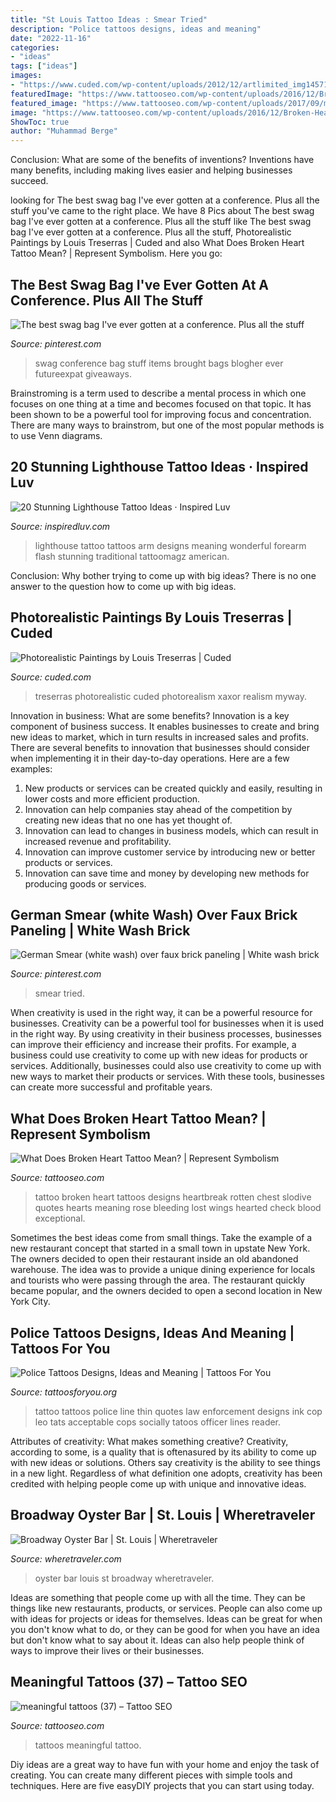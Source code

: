 ```yaml
---
title: "St Louis Tattoo Ideas : Smear Tried"
description: "Police tattoos designs, ideas and meaning"
date: "2022-11-16"
categories:
- "ideas"
tags: ["ideas"]
images:
- "https://www.cuded.com/wp-content/uploads/2012/12/artlimited_img145715_by_Louis-Treserras600_600.jpg"
featuredImage: "https://www.tattooseo.com/wp-content/uploads/2016/12/Broken-Heart-Tattoos-4.jpg"
featured_image: "https://www.tattooseo.com/wp-content/uploads/2017/09/meaningful-tattoos-37.jpg"
image: "https://www.tattooseo.com/wp-content/uploads/2016/12/Broken-Heart-Tattoos-4.jpg"
ShowToc: true
author: "Muhammad Berge"
---
```



Conclusion: What are some of the benefits of inventions?
Inventions have many benefits, including making lives easier and helping businesses succeed.

	

		
looking for The best swag bag I&#039;ve ever gotten at a conference. Plus all the stuff you've came to the right place. We have 8 Pics about The best swag bag I&#039;ve ever gotten at a conference. Plus all the stuff like The best swag bag I&#039;ve ever gotten at a conference. Plus all the stuff, Photorealistic Paintings by Louis Treserras | Cuded and also What Does Broken Heart Tattoo Mean? | Represent Symbolism. Here you go:
		
    
## The Best Swag Bag I&#039;ve Ever Gotten At A Conference. Plus All The Stuff

<img loading=lazy src="https://i.pinimg.com/originals/ef/f3/34/eff33406e2334dd8c927518ac7430fdc.jpg" onerror="this.onerror=null;this.src='https://tse3.mm.bing.net/th?id=OIP.YXrs3AmpO0CG3mtbTAO1vwHaJ4&amp;pid=15.1';" alt="The best swag bag I&#039;ve ever gotten at a conference. Plus all the stuff">

_Source: pinterest.com_

>swag conference bag stuff items brought bags blogher ever futureexpat giveaways. 

	

Brainstroming is a term used to describe a mental process in which one focuses on one thing at a time and becomes focused on that topic. It has been shown to be a powerful tool for improving focus and concentration. There are many ways to brainstrom, but one of the most popular methods is to use Venn diagrams.

    
## 20 Stunning Lighthouse Tattoo Ideas · Inspired Luv

<img loading=lazy src="http://www.inspiredluv.com/wp-content/uploads/2016/12/Lighthouse-Tattoo-Flash.jpg" onerror="this.onerror=null;this.src='https://tse2.mm.bing.net/th?id=OIP.-V6gyxcT9PWakqCtCo3IBwHaLS&amp;pid=15.1';" alt="20 Stunning Lighthouse Tattoo Ideas · Inspired Luv">

_Source: inspiredluv.com_

>lighthouse tattoo tattoos arm designs meaning wonderful forearm flash stunning traditional tattoomagz american. 

	

Conclusion: Why bother trying to come up with big ideas?
There is no one answer to the question how to come up with big ideas.

    
## Photorealistic Paintings By Louis Treserras | Cuded

<img loading=lazy src="https://www.cuded.com/wp-content/uploads/2012/12/artlimited_img145715_by_Louis-Treserras600_600.jpg" onerror="this.onerror=null;this.src='https://tse4.mm.bing.net/th?id=OIP.m6Dw8426ckElHEwSQ5p6uwHaHa&amp;pid=15.1';" alt="Photorealistic Paintings by Louis Treserras | Cuded">

_Source: cuded.com_

>treserras photorealistic cuded photorealism xaxor realism myway. 

	

Innovation in business: What are some benefits?
Innovation is a key component of business success. It enables businesses to create and bring new ideas to market, which in turn results in increased sales and profits. There are several benefits to innovation that businesses should consider when implementing it in their day-to-day operations. Here are a few examples: 
1) New products or services can be created quickly and easily, resulting in lower costs and more efficient production. 
2) Innovation can help companies stay ahead of the competition by creating new ideas that no one has yet thought of. 
3) Innovation can lead to changes in business models, which can result in increased revenue and profitability. 
4) Innovation can improve customer service by introducing new or better products or services. 
5) Innovation can save time and money by developing new methods for producing goods or services.

    
## German Smear (white Wash) Over Faux Brick Paneling | White Wash Brick

<img loading=lazy src="https://i.pinimg.com/736x/d4/2e/40/d42e40f9126140545555e1968b3c865e.jpg" onerror="this.onerror=null;this.src='https://tse4.mm.bing.net/th?id=OIP.etZP0o70TXNUF9cUwrAtngHaJ3&amp;pid=15.1';" alt="German Smear (white wash) over faux brick paneling | White wash brick">

_Source: pinterest.com_

>smear tried. 

	

When creativity is used in the right way, it can be a powerful resource for businesses.
Creativity can be a powerful tool for businesses when it is used in the right way. By using creativity in their business processes, businesses can improve their efficiency and increase their profits. For example, a business could use creativity to come up with new ideas for products or services. Additionally, businesses could also use creativity to come up with new ways to market their products or services. With these tools, businesses can create more successful and profitable years.

    
## What Does Broken Heart Tattoo Mean? | Represent Symbolism

<img loading=lazy src="https://www.tattooseo.com/wp-content/uploads/2016/12/Broken-Heart-Tattoos-4.jpg" onerror="this.onerror=null;this.src='https://tse2.mm.bing.net/th?id=OIP.EUHpcJQfy_r1r4PSOBww6wAAAA&amp;pid=15.1';" alt="What Does Broken Heart Tattoo Mean? | Represent Symbolism">

_Source: tattooseo.com_

>tattoo broken heart tattoos designs heartbreak rotten chest slodive quotes hearts meaning rose bleeding lost wings hearted check blood exceptional. 

	

Sometimes the best ideas come from small things. Take the example of a new restaurant concept that started in a small town in upstate New York. The owners decided to open their restaurant inside an old abandoned warehouse. The idea was to provide a unique dining experience for locals and tourists who were passing through the area. The restaurant quickly became popular, and the owners decided to open a second location in New York City.

    
## Police Tattoos Designs, Ideas And Meaning | Tattoos For You

<img loading=lazy src="https://www.tattoosforyou.org/wp-content/uploads/2016/08/Police-Tattoo-Quotes.jpg" onerror="this.onerror=null;this.src='https://tse4.mm.bing.net/th?id=OIP.0VShU-u4G8Nm6cCowMUkzgAAAA&amp;pid=15.1';" alt="Police Tattoos Designs, Ideas and Meaning | Tattoos For You">

_Source: tattoosforyou.org_

>tattoo tattoos police line thin quotes law enforcement designs ink cop leo tats acceptable cops socially tatoos officer lines reader. 

	

Attributes of creativity: What makes something creative?
Creativity, according to some, is a quality that is oftenasured by its ability to come up with new ideas or solutions. Others say creativity is the ability to see things in a new light. Regardless of what definition one adopts, creativity has been credited with helping people come up with unique and innovative ideas.

    
## Broadway Oyster Bar | St. Louis | Wheretraveler

<img loading=lazy src="https://www.wheretraveler.com/sites/default/files/images/BwayOyster09.1.jpg" onerror="this.onerror=null;this.src='https://tse4.mm.bing.net/th?id=OIP.azqxgC93zqSylep-1SUEJwHaE6&amp;pid=15.1';" alt="Broadway Oyster Bar | St. Louis | Wheretraveler">

_Source: wheretraveler.com_

>oyster bar louis st broadway wheretraveler. 

	

Ideas are something that people come up with all the time. They can be things like new restaurants, products, or services. People can also come up with ideas for projects or ideas for themselves. Ideas can be great for when you don't know what to do, or they can be good for when you have an idea but don't know what to say about it. Ideas can also help people think of ways to improve their lives or their businesses.

    
## Meaningful Tattoos (37) – Tattoo SEO

<img loading=lazy src="https://www.tattooseo.com/wp-content/uploads/2017/09/meaningful-tattoos-37.jpg" onerror="this.onerror=null;this.src='https://tse3.mm.bing.net/th?id=OIP.LLK0tmLTepqqnN6GixMdeQHaJ_&amp;pid=15.1';" alt="meaningful tattoos (37) – Tattoo SEO">

_Source: tattooseo.com_

>tattoos meaningful tattoo. 

	

Diy ideas are a great way to have fun with your home and enjoy the task of creating. You can create many different pieces with simple tools and techniques. Here are five easyDIY projects that you can start using today.

